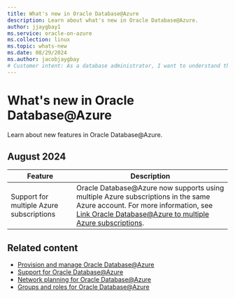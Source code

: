 ```yaml
---
title: What's new in Oracle Database@Azure
description: Learn about what's new in Oracle Database@Azure.
author: jjaygbay1
ms.service: oracle-on-azure
ms.collection: linux
ms.topic: whats-new
ms.date: 08/29/2024
ms.author: jacobjaygbay
# Customer intent: As a database administrator, I want to understand the new features of Oracle Database@Azure, so that I can effectively utilize it with multiple Azure subscriptions to enhance my database management capabilities.
---
```


# What's new in Oracle Database@Azure

Learn about new features in Oracle Database@Azure.

## August 2024

| Feature | Description |
|---------|-------------|
| Support for multiple Azure subscriptions | Oracle Database@Azure now supports using multiple Azure subscriptions in the same Azure account. For more information, see [Link Oracle Database@Azure to multiple Azure subscriptions](link-oracle-database-multiple-subscription.md). |

## Related content

- [Provision and manage Oracle Database@Azure](provision-oracle-database.md)
- [Support for Oracle Database@Azure](oracle-database-support.md)
- [Network planning for Oracle Database@Azure](oracle-database-network-plan.md)
- [Groups and roles for Oracle Database@Azure](oracle-database-groups-roles.md)

